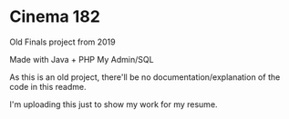 # Cinema 182
Old Finals project from 2019

Made with Java + PHP My Admin/SQL

As this is an old project, there'll be no documentation/explanation of the code in this readme.

I'm uploading this just to show my work for my resume.
